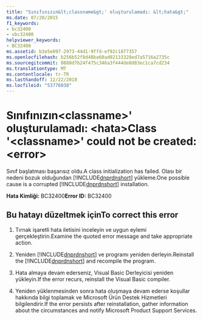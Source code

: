 ```yaml
---
title: "Sınıfınızın&lt;classname&gt;' oluşturulamadı: &lt;hata&gt;"
ms.date: 07/20/2015
f1_keywords:
- bc32400
- vbc32400
helpviewer_keywords:
- BC32400
ms.assetid: b3e5e097-2973-44d1-9ffd-ef92c1877357
ms.openlocfilehash: b256b52f8d48ba60ad02133328ed7a5716a2735c
ms.sourcegitcommit: 0888d7b24f475c346a3f444de8d83ec1ca7cd234
ms.translationtype: MT
ms.contentlocale: tr-TR
ms.lasthandoff: 12/22/2018
ms.locfileid: "53776038"
---
```

# <a name="class-ltclassnamegt-could-not-be-created-lterrorgt"></a><span data-ttu-id="10282-102">Sınıfınızın&lt;classname&gt;' oluşturulamadı: &lt;hata&gt;</span><span class="sxs-lookup"><span data-stu-id="10282-102">Class '&lt;classname&gt;' could not be created: &lt;error&gt;</span></span>
<span data-ttu-id="10282-103">Sınıf başlatması başarısız oldu.</span><span class="sxs-lookup"><span data-stu-id="10282-103">A class initialization has failed.</span></span> <span data-ttu-id="10282-104">Olası bir nedeni bozuk olduğundan [!INCLUDE[dnprdnshort](~/includes/dnprdnshort-md.md)] yükleme.</span><span class="sxs-lookup"><span data-stu-id="10282-104">One possible cause is a corrupted [!INCLUDE[dnprdnshort](~/includes/dnprdnshort-md.md)] installation.</span></span>  
  
 <span data-ttu-id="10282-105">**Hata Kimliği:** BC32400</span><span class="sxs-lookup"><span data-stu-id="10282-105">**Error ID:** BC32400</span></span>  
  
## <a name="to-correct-this-error"></a><span data-ttu-id="10282-106">Bu hatayı düzeltmek için</span><span class="sxs-lookup"><span data-stu-id="10282-106">To correct this error</span></span>  
  
1.  <span data-ttu-id="10282-107">Tırnak işaretli hata iletisini inceleyin ve uygun eylemi gerçekleştirin.</span><span class="sxs-lookup"><span data-stu-id="10282-107">Examine the quoted error message and take appropriate action.</span></span>  
  
2.  <span data-ttu-id="10282-108">Yeniden [!INCLUDE[dnprdnshort](~/includes/dnprdnshort-md.md)] ve programı yeniden derleyin.</span><span class="sxs-lookup"><span data-stu-id="10282-108">Reinstall the [!INCLUDE[dnprdnshort](~/includes/dnprdnshort-md.md)] and recompile the program.</span></span>  
  
3.  <span data-ttu-id="10282-109">Hata almaya devam ederseniz, Visual Basic Derleyicisi yeniden yükleyin.</span><span class="sxs-lookup"><span data-stu-id="10282-109">If the error recurs, reinstall the Visual Basic compiler.</span></span>  
  
4.  <span data-ttu-id="10282-110">Yeniden yüklenmesinden sonra hata oluşmaya devam ederse koşullar hakkında bilgi toplamak ve Microsoft Ürün Destek Hizmetleri bilgilendirir.</span><span class="sxs-lookup"><span data-stu-id="10282-110">If the error persists after reinstallation, gather information about the circumstances and notify Microsoft Product Support Services.</span></span>  
  

